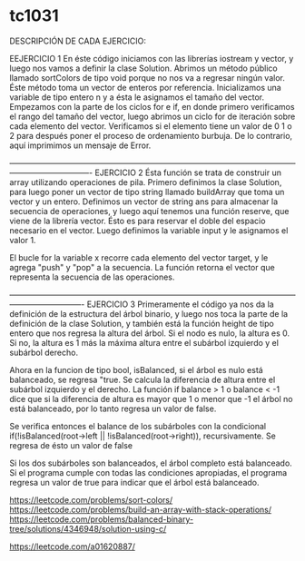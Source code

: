 # tc1031
DESCRIPCIÓN DE CADA EJERCICIO:

EEJERCICIO 1
En éste código iniciamos con las librerías iostream y vector, y luego nos vamos a definir la clase Solution. Abrimos un método público llamado sortColors de tipo void porque no nos va a regresar ningún valor. Éste método toma un vector de enteros por referencia.  Inicializamos una variable de tipo entero n y a ésta le asignamos el tamaño del vector. 
Empezamos con la parte de los ciclos for e if, en donde primero verificamos el rango del tamaño del vector, luego abrimos un ciclo for de iteración sobre cada elemento del vector. Verificamos si el elemento tiene un valor de 0 1 o 2 para después poner el proceso de ordenamiento burbuja. De lo contrario, aquí imprimimos un mensaje de Error.

——————————————————————————————————————————————-
EJERCICIO 2
Ésta función se trata de construir un array utilizando operaciones de pila. Primero definimos la clase Solution, para luego poner un vector de tipo string llamado buildArray que toma un vector y un entero. 
Definimos un vector de string ans para almacenar la secuencia de operaciones, y luego aquí tenemos una función reserve, que viene de la librería vector. Ésto es para reservar el doble del espacio necesario en el vector. Luego definimos la variable input y le asignamos el valor 1. 

El bucle for la variable x recorre cada elemento del vector target, y le agrega "push" y "pop" a la secuencia. La función retorna el vector que representa la secuencia de las operaciones.

—————————————————————————————————————————————-
EJERCICIO 3
Primeramente el código ya nos da la definición de la estructura del árbol binario, y luego nos toca la parte de la definición de la clase Solution, y también está la función height de tipo entero que nos regresa la altura del árbol. Si el nodo es nulo, la altura es 0. Si no, la altura es 1 más la máxima altura entre el subárbol izquierdo y el subárbol derecho. 

Ahora en la funcion de tipo bool, isBalanced, si el árbol es nulo está balanceado, se regresa "true. Se calcula la diferencia de altura entre el subárbol izquierdo y el derecho. La función if balance > 1 o balance < -1 dice que si la diferencia de altura es mayor que 1 o menor que -1 el árbol no está balanceado, por lo tanto regresa un valor de false.

Se verifica entonces el balance de los subárboles con la condicional if(!isBalanced(root->left || !isBalanced(root->right)), recursivamente. Se regresa de ésto un valor de false

Si los dos subárboles son balanceados, el árbol completo está balanceado. Si el programa cumple con todas las condiciones apropiadas, el programa regresa un valor de true para indicar que el árbol está balanceado.


https://leetcode.com/problems/sort-colors/
https://leetcode.com/problems/build-an-array-with-stack-operations/
https://leetcode.com/problems/balanced-binary-tree/solutions/4346948/solution-using-c/

https://leetcode.com/a01620887/

